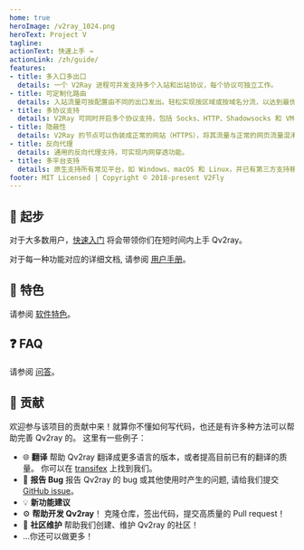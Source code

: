 ```yaml
---
home: true
heroImage: /v2ray_1024.png
heroText: Project V
tagline: 
actionText: 快速上手 →
actionLink: /zh/guide/
features:
- title: 多入口多出口
  details: 一个 V2Ray 进程可并发支持多个入站和出站协议，每个协议可独立工作。
- title: 可定制化路由
  details: 入站流量可按配置由不同的出口发出。轻松实现按区域或按域名分流，以达到最优的网络性能。
- title: 多协议支持
  details: V2Ray 可同时开启多个协议支持，包括 Socks、HTTP、Shadowsocks 和 VMess 等。每个协议可单独设置传输载体，比如 TCP、mKCP 和 WebSocket 等。
- title: 隐蔽性
  details: V2Ray 的节点可以伪装成正常的网站（HTTPS），将其流量与正常的网页流量混淆，以避开第三方干扰。
- title: 反向代理
  details: 通用的反向代理支持，可实现内网穿透功能。
- title: 多平台支持
  details: 原生支持所有常见平台，如 Windows、macOS 和 Linux，并已有第三方支持移动平台。
footer: MIT Licensed | Copyright © 2018-present V2Fly
---
```



## 🚀 起步

对于大多数用户，[快速入门](getting-started/README.md) 将会带领你们在短时间内上手 Qv2ray。

对于每一种功能对应的详细文档, 请参阅 [用户手册](manual/README.md)。

## 📃 特色

请参阅 [软件特色](features.md)。

## ❓ FAQ

请参阅 [问答](faq/README.md)。

## 👷 贡献

欢迎参与该项目的贡献中来！就算你不懂如何写代码，也还是有许多种方法可以帮助完善 Qv2ray 的。 这里有一些例子：

- 🌐 **翻译** 帮助 Qv2ray 翻译成更多语言的版本，或者提高目前已有的翻译的质量。 你可以在 [transifex](https://www.transifex.com/qv2ray/qv2ray/) 上找到我们。
- 🐛 **报告 Bug** 报告 Qv2ray 的 bug 或其他使用时产生的问题, 请给我们提交 [GitHub issue](https://github.com/Qv2ray/Qv2ray/issues)。
- 💡 **新功能建议**
- ⚙️ **帮助开发 Qv2ray**！ 克隆仓库，签出代码，提交高质量的 Pull request！
- 📆  **社区维护** 帮助我们创建、维护 Qv2ray 的社区！
- ...你还可以做更多！